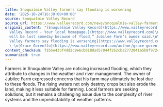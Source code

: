 ```yaml
---
title: Snoqualmie Valley farmers say flooding is worsening
date: '2025-10-24T16:30:00+00:00'
source: Snoqualmie Valley Record
source_url: https://www.valleyrecord.com/news/snoqualmie-valley-farmers-say-flooding-is-worsening/
original_content: "[Snoqualmie Valley Record](https://www.valleyrecord.com)  \n[Snoqualmie
  Valley Record - Your local homepage.](https://www.valleyrecord.com)\n\n“This farm
  will be lost someday because of flood,” Jubilee Farm’s owner said.\n\n[Snoqualmie
  Valley farmers say flooding is worsening](https://www.valleyrecord.com/news/snoqualmie-valley-farmers-say-flooding-is-worsening/)
  \ \n[Grace Gorenflo](https://www.valleyrecord.com/author/grace-gorenflo/)"
content_checksum: f1bbe43bf4dd2c9e6cb018dad57844f262cba2772041a5b8f972c4f4aa5f25b6
summarized: true
---
```


Farmers in Snoqualmie Valley are noticing increased flooding, which they attribute to changes in the weather and river management. The owner of Jubilee Farm expressed concerns that his farm may ultimately be lost due to these floods. The rising waters not only destroy crops but also erode the land, making it less suitable for farming. Local farmers are seeking solutions, but it remains a challenging issue due to the complexity of river systems and the unpredictability of weather patterns.
